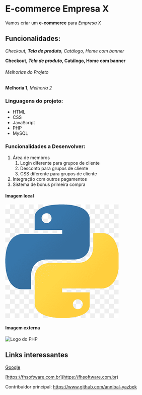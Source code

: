 # E-commerce Empresa X

Vamos criar um **e-commerce** para *Empresa X*

## Funcionalidades:

_Checkout, **Tela de produto**, Catálogo, Home com banner_

**Checkout, _Tela de produto_, Catálogo, Home com banner**
###### Melhorias do Projeto

__Melhoria 1__, _Melhoria 2_

### Linguagens do projeto: 

* HTML
* CSS
* JavaScript
* PHP
* MySQL

### Funcionalidades a Desenvolver:

1. Área de membros
    1. Login diferente para grupos de cliente
    2. Desconto para grupos de cliente
    3. CSS diferente para grupos de cliente
2. Integração com outros pagamentos
3. Sistema de bonus primeira compra

#### Imagem local

![Logo do Python](img/python.png)

#### Imagem externa

![Logo do PHP](https://upload.wikimedia.org/wikipedia/commons/2/27/PHP-logo.svg)


## Links interessantes

[Google](https://www.google.com)

[https://fhsoftware.com.br](https://fhsoftware.com.br)

Contribuidor principal: https://www.github.com/annibal-yazbek